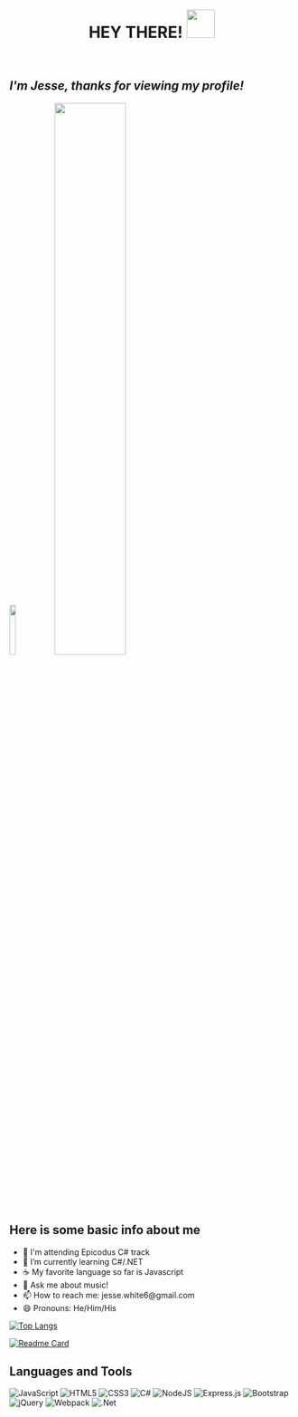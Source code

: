 <div align="center">
<h1>HEY THERE! <img src="https://raw.githubusercontent.com/MartinHeinz/MartinHeinz/master/wave.gif" width="50px"></h1>
<br>
</div>
<h2><em>I'm Jesse, thanks for viewing my profile!</em></h2>
<img width="15%" src="https://komarev.com/ghpvc/?username=JesseDWhite&color=blueviolet">
<img width="50%" src="https://github-readme-stats.vercel.app/api?username=JesseDWhite&show_icons=true&theme=algolia&hide_border=true">

<h2>Here is some basic info about me</h2>
<ul>
<li>🏫 I'm attending Epicodus C# track</li>
<li>🌱 I’m currently learning C#/.NET</li>
<li>☕ My favorite language so far is Javascript</li>
<li>💬 Ask me about music!</li>
<li>📫 How to reach me: jesse.white6@gmail.com</li>
<li>😄 Pronouns: He/Him/His</li>
 </ul>

 [![Top Langs](https://github-readme-stats.vercel.app/api/top-langs/?username=JesseDWhite&theme=algolia&hide_border=true&layout=compact)](https://github.com/JesseDWhite/github-readme-stats)
 
[![Readme Card](https://github-readme-stats.vercel.app/api/pin/?username=JesseDWhite&theme=algolia&hide_border=true&repo=super-galactic-age-calculator)](https://github.com/JesseDWhite/super-galactic-age-calculator)

 
 <h2>Languages and Tools</h2>
 <div>
 <img alt="JavaScript" src="https://img.shields.io/badge/javascript-%23323330.svg?style=for-the-badge&logo=javascript&logoColor=%23F7DF1E"/> <img alt="HTML5" src="https://img.shields.io/badge/html5-%23E34F26.svg?style=for-the-badge&logo=html5&logoColor=white"/> <img alt="CSS3" src="https://img.shields.io/badge/css3-%231572B6.svg?style=for-the-badge&logo=css3&logoColor=white"/> <img alt="C#" src="https://img.shields.io/badge/c%23-%23239120.svg?style=for-the-badge&logo=c-sharp&logoColor=white"/> <img alt="NodeJS" src="https://img.shields.io/badge/node.js-%2343853D.svg?style=for-the-badge&logo=node-dot-js&logoColor=white"/> <img alt="Express.js" src="https://img.shields.io/badge/express.js-%23404d59.svg?style=for-the-badge&logo=express&logoColor=%2361DAFB"/> <img alt="Bootstrap" src="https://img.shields.io/badge/bootstrap-%23563D7C.svg?style=for-the-badge&logo=bootstrap&logoColor=white"/> <img alt="jQuery" src="https://img.shields.io/badge/jquery-%230769AD.svg?style=for-the-badge&logo=jquery&logoColor=white"/> <img alt="Webpack" src="https://img.shields.io/badge/webpack-%238DD6F9.svg?style=for-the-badge&logo=webpack&logoColor=black" /> <img alt=".Net" src="https://img.shields.io/badge/.NET-5C2D91?style=for-the-badge&logo=.net&logoColor=white"/> 
 </div>
